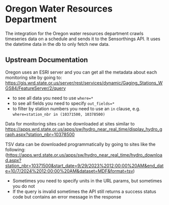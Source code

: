 # Oregon Water Resources Department

The integration for the Oregon water resources department crawls timeseries data on a schedule and sends it to the Sensorthings API. It uses the datetime data in the db to only fetch new data.

## Upstream Documentation

Oregon uses an ESRI server and you can get all the metadata about each monitoring site by going to: https://gis.wrd.state.or.us/server/rest/services/dynamic/Gaging_Stations_WGS84/FeatureServer/2/query

- to see all data you need to use `where=*`
- to see all fields you need to specify `out_fields=*`
- to filter by station numbers you need to use an `in` clause, e.g. `where=station_nbr in (10371500, 10378500)`

Data for monitoring sites can be downloaded at sites similar to https://apps.wrd.state.or.us/apps/sw/hydro_near_real_time/display_hydro_graph.aspx?station_nbr=10378500

TSV data can be downloaded programmatically by going to sites like the following: (https://apps.wrd.state.or.us/apps/sw/hydro_near_real_time/hydro_download.aspx?station_nbr=10371500&start_date=9/29/2023%2012:00:00%20AM&end_date=10/7/2024%2012:00:00%20AM&dataset=MDF&format=tsv)

- Sometimes you need to specify units in the URL params, but sometimes you do not
- If the query is invalid sometimes the API still returns a success status code but contains an error message in the response
